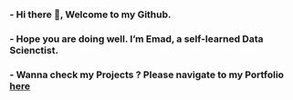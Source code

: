 ### - Hi there 👋, Welcome to my Github.

### - Hope you are doing well. I’m Emad, a self-learned Data Scienctist.

### - Wanna check my Projects ? Please navigate to my Portfolio [here](https://github.com/emad-hussain/Portfolio)
